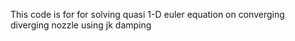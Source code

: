 This code is for for solving quasi 1-D euler equation on converging diverging nozzle using jk damping
